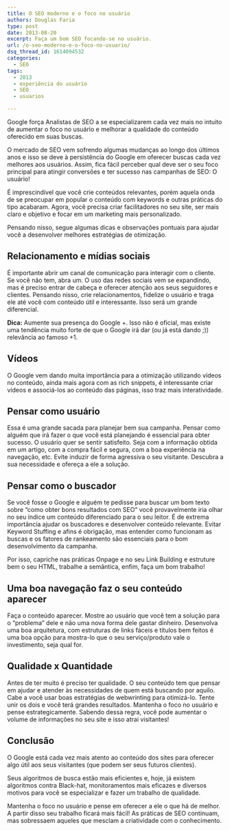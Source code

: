 ```yaml
---
title: O SEO moderno e o foco no usuário
authors: Douglas Faria
type: post
date: 2013-08-20
excerpt: Faça um bom SEO focando-se no usuário.
url: /o-seo-moderno-e-o-foco-no-usuario/
dsq_thread_id: 1614094532
categories:
  - SEO
tags:
  - 2013
  - experiência do usuário
  - SEO
  - usuarios

---
```

Google força Analistas de SEO a se especializarem cada vez mais no intuito de aumentar o foco no usuário e melhorar a qualidade do conteúdo oferecido em suas buscas.

O mercado de SEO vem sofrendo algumas mudanças ao longo dos últimos anos e isso se deve à persistência do Google em oferecer buscas cada vez melhores aos usuários. Assim, fica fácil perceber qual deve ser o seu foco principal para atingir conversões e ter sucesso nas campanhas de SEO: O usuário!

É imprescindível que você crie conteúdos relevantes, porém aquela onda de se preocupar em popular o conteúdo com keywords e outras práticas do tipo acabaram. Agora, você precisa criar facilitadores no seu site, ser mais claro e objetivo e focar em um marketing mais personalizado.

Pensando nisso, segue algumas dicas e observações pontuais para ajudar você a desenvolver melhores estratégias de otimização.

## Relacionamento e mídias sociais

É importante abrir um canal de comunicação para interagir com o cliente. Se você não tem, abra um. O uso das redes sociais vem se expandindo, mas é preciso entrar de cabeça e oferecer atenção aos seus seguidores e clientes. Pensando nisso, crie relacionamentos, fidelize o usuário e traga ele até você com conteúdo útil e interessante. Isso será um grande diferencial.

**Dica:** Aumente sua presença do Google +. Isso não é oficial, mas existe uma tendência muito forte de que o Google irá dar (ou já está dando ;)) relevância ao famoso +1.

## Vídeos

O Google vem dando muita importância para a otimização utilizando vídeos no conteúdo, ainda mais agora com as rich snippets, é interessante criar vídeos e associá-los ao conteúdo das páginas, isso traz mais interatividade.

## Pensar como usuário

Essa é uma grande sacada para planejar bem sua campanha. Pensar como alguém que irá fazer o que você está planejando é essencial para obter sucesso. O usuário quer se sentir satisfeito. Seja com a informação obtida em um artigo, com a compra fácil e segura, com a boa experiência na navegação, etc. Evite induzir de forma agressiva o seu visitante. Descubra a sua necessidade e ofereça a ele a solução.

## Pensar como o buscador

Se você fosse o Google e alguém te pedisse para buscar um bom texto sobre “como obter bons resultados com SEO” você provavelmente iria olhar no seu índice um conteúdo diferenciado para o seu leitor. É de extrema importância ajudar os buscadores e desenvolver conteúdo relevante. Evitar Keyword Stuffing e afins é obrigação, mas entender como funcionam as buscas e os fatores de rankeamento são essenciais para o bom desenvolvimento da campanha.

Por isso, capriche nas práticas Onpage e no seu Link Building e estruture bem o seu HTML, trabalhe a semântica, enfim, faça um bom trabalho!

## Uma boa navegação faz o seu conteúdo aparecer

Faça o conteúdo aparecer. Mostre ao usuário que você tem a solução para o “problema” dele e não uma nova forma dele gastar dinheiro. Desenvolva uma boa arquitetura, com estruturas de links fáceis e títulos bem feitos é uma boa opção para mostra-lo que o seu serviço/produto vale o investimento, seja qual for.

## Qualidade x Quantidade

Antes de ter muito é preciso ter qualidade. O seu conteúdo tem que pensar em ajudar e atender às necessidades de quem está buscando por aquilo. Cabe a você usar boas estratégias de webwrinting para otimizá-lo. Tente unir os dois e você terá grandes resultados. Mantenha o foco no usuário e pense estrategicamente. Sabendo dessa regra, você pode aumentar o volume de informações no seu site e isso atrai visitantes!

## Conclusão

O Google está cada vez mais atento ao conteúdo dos sites para oferecer algo útil aos seus visitantes (que podem ser seus futuros clientes).
  
Seus algoritmos de busca estão mais eficientes e, hoje, já existem algoritmos contra Black-hat, monitoramentos mais eficazes e diversos motivos para você se especializar e fazer um trabalho de qualidade.

Mantenha o foco no usuário e pense em oferecer a ele o que há de melhor. A partir disso seu trabalho ficará mais fácil! As práticas de SEO continuam, mas sobressaem aqueles que mesclam a criatividade com o conhecimento.